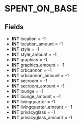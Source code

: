 # SPENT_ON_BASE

## Fields
* **INT** location = -1
* **INT** location_amount = -1
* **INT** style = -1
* **INT** style_amount = -1
* **INT** graphics = -1
* **INT** graphics_amount = -1
* **INT** orbcannon = -1
* **INT** orbcannon_amount = -1
* **INT** secroom = -1
* **INT** secroom_amount = -1
* **INT** lounge = -1
* **INT** lounge_amount = -1
* **INT** livingquarter = -1
* **INT** livingquarter_amount = -1
* **INT** privacyglass = -1
* **INT** privacyglass_amount = -1